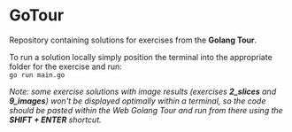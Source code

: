 # GoTour

Repository containing solutions for exercises from the **Golang Tour**.

To run a solution locally simply position the terminal into the appropriate folder for the exercise and run:\
`go run main.go`

*Note: some exercise solutions with image results (exercises **2_slices** and **9_images**) won't be displayed optimally within a terminal, so the code should be pasted within the Web Golang Tour and run from there using the **SHIFT + ENTER** shortcut.*
